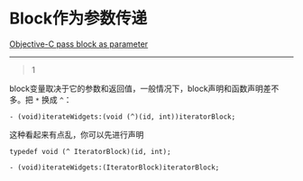 # Block作为参数传递
[Objective-C pass block as parameter](https://stackoverflow.com/questions/7936570/objective-c-pass-block-as-parameter)

___



> 1

block变量取决于它的参数和返回值，一般情况下，block声明和函数声明差不多。把 `*` 换成 `^`：

```
- (void)iterateWidgets:(void (^)(id, int))iteratorBlock;
```

这种看起来有点乱，你可以先进行声明

```
typedef void (^ IteratorBlock)(id, int);
```

```
- (void)iterateWidgets:(IteratorBlock)iteratorBlock;
```